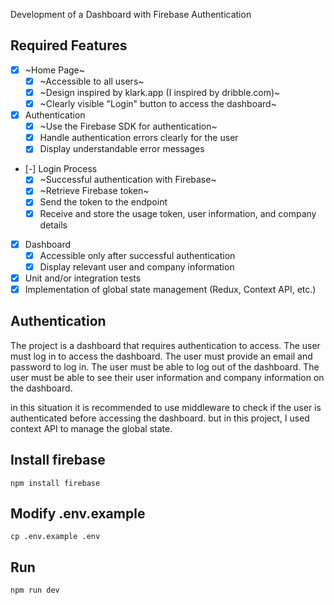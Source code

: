 Development of a Dashboard with Firebase Authentication

## Required Features

- [x] ~Home Page~
  - [x] ~Accessible to all users~
  - [x] ~Design inspired by klark.app (I inspired by dribble.com)~
  - [x] ~Clearly visible "Login" button to access the dashboard~
- [x] Authentication
  - [x] ~Use the Firebase SDK for authentication~
  - [x] Handle authentication errors clearly for the user
  - [x] Display understandable error messages
- [-] Login Process
  - [x] ~Successful authentication with Firebase~
  - [x] ~Retrieve Firebase token~
  - [x] Send the token to the endpoint
  - [x] Receive and store the usage token, user information, and company details
- [x] Dashboard
  - [x] Accessible only after successful authentication
  - [x] Display relevant user and company information
- [x] Unit and/or integration tests
- [x] Implementation of global state management (Redux, Context API, etc.)

## Authentication

The project is a dashboard that requires authentication to access. The user must log in to access the dashboard. The user must provide an email and password to log in. The user must be able to log out of the dashboard. The user must be able to see their user information and company information on the dashboard.

in this situation it is recommended to use middleware to check if the user is authenticated before accessing the dashboard. but in this project, I used context API to manage the global state.

## Install firebase

```
npm install firebase
```

## Modify .env.example

```
cp .env.example .env
```

## Run

```
npm run dev
```
